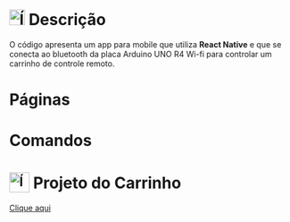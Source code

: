 # <img src="https://github.com/user-attachments/assets/caabfdf0-0f9e-44a3-8200-c6579fe87887" alt="Ícone de descrição" width="28"> Descrição
O código apresenta um app para mobile que utiliza **React Native** e que se conecta ao bluetooth da placa Arduino UNO R4 Wi-fi para controlar um carrinho de controle remoto.

# Páginas

# Comandos

# <sub><img src="https://github.com/user-attachments/assets/ac29de52-9cd6-4963-8b6a-b329e339622a" alt="Ícone de carrinho de controle remoto" width="36"></sub> Projeto do Carrinho
[Clique aqui](https://github.com/MatheusADC/RobGol/edit/main/README.md)

